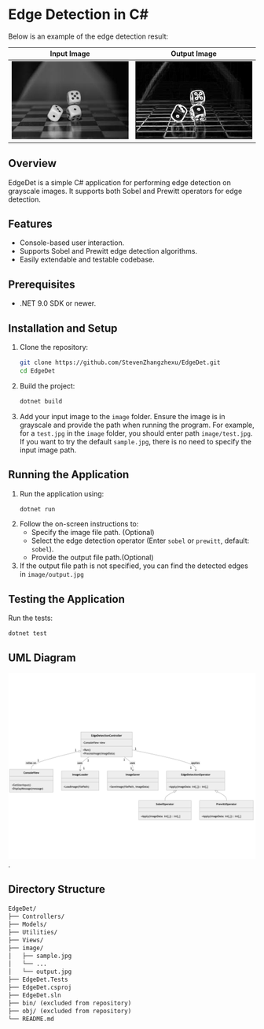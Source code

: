 # Edge Detection in C#
Below is an example of the edge detection result:

| Input Image | Output Image |
|----------------------------------|----------------------------------|
| ![Input Image](image/sample.jpg) | ![Output Image](docs/output.jpg) |

## Overview
EdgeDet is a simple C# application for performing edge detection on grayscale images. It supports both Sobel and Prewitt operators for edge detection.

## Features
- Console-based user interaction.
- Supports Sobel and Prewitt edge detection algorithms.
- Easily extendable and testable codebase.

## Prerequisites
- .NET 9.0 SDK or newer.


## Installation and Setup
1. Clone the repository:
   ```bash
   git clone https://github.com/StevenZhangzhexu/EdgeDet.git
   cd EdgeDet
   ```

2. Build the project:
   ```bash
   dotnet build
   ```

3. Add your input image to the `image` folder. Ensure the image is in grayscale and provide the path when running the program. For example, for a `test.jpg` in the `image` folder, you should enter path `image/test.jpg`. If you want to try the default `sample.jpg`, there is no need to specify the input image path.

## Running the Application
1. Run the application using:
   ```bash
   dotnet run
   ```
2. Follow the on-screen instructions to:
   - Specify the image file path. (Optional)
   - Select the edge detection operator (Enter `sobel` or `prewitt`, default: `sobel`).
   - Provide the output file path.(Optional)
3. If the output file path is not specified, you can find the detected edges in  `image/output.jpg`

## Testing the Application
Run the tests:
   ```bash
   dotnet test
   ```

## UML Diagram
![UML](docs/UML.png).

## Directory Structure
```
EdgeDet/
├── Controllers/
├── Models/
├── Utilities/
├── Views/
├── image/
│   ├── sample.jpg
│   └── ...
│   └── output.jpg
├── EdgeDet.Tests
├── EdgeDet.csproj
├── EdgeDet.sln
├── bin/ (excluded from repository)
├── obj/ (excluded from repository)
└── README.md
```